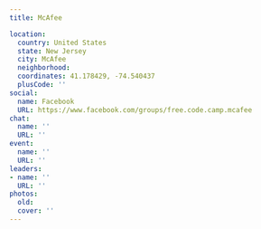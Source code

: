 ```yaml
---
title: McAfee

location:
  country: United States
  state: New Jersey
  city: McAfee
  neighborhood: 
  coordinates: 41.178429, -74.540437
  plusCode: ''
social:
  name: Facebook
  URL: https://www.facebook.com/groups/free.code.camp.mcafee
chat:
  name: ''
  URL: ''
event:
  name: ''
  URL: ''
leaders:
- name: ''
  URL: ''
photos:
  old: 
  cover: ''
---
```

